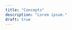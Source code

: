 ```yaml
---
title: "Concepts"
description: "Lorem ipsum."
draft: true
---
```


<!-- 

THIS PAGE CURRENTLY JUST CONTAINS NOTES. 
IT IS NOT COMPLETE OR FINISHED BY ANY MEANS.

START HERE:
    HTTP: it's how your browser sends and receives files from the internet.
    IPFS: does the same thing, but with three major changes:
        - it doesn't send "files" it sends blocks/chunks of data.
        - locates data based on it's fingerprint, rather than the location.
            - as a consequence IPFS doesn't rely on a central server to get data.

# Concepts

Lorem ipsum.

## This replaces HTTP

- IPFS is a protocol.
- What HTTP is.
  - Super basic overview of how it works
- How IPFS is different.

## CIDs

- Creates an identifier that is mutable and verifiable.
  - Built in security because content gets verified as soon as it's downloaded. Kinda.
- CIDs are kinda like a fingerprint of your data. They're not an exact MD5 hash or anything like that, but they're a hash-of-hashes (we don't really need to dive into this too deeply).

## Can't delete stuff

- Since we're dealing with _servers_ and replication, deleting something gets a bit tricky.
- This works in the same way that it's difficult to truely and verifiably delete something of a regular web server if it's been duplicated by even just a single user.

## Nodes

- What they are.
- How they find each other.
    - DHT stuff

## Negative bandwidth scalling

- The more users you have accessing a regular server, the slower each users experience is gonna be.
- IPFS works the opposite way. 
- The more users accessing data, the fastest it is for other users to access that data.

## IPFS is not a blockchain.

- It's not.

-->
